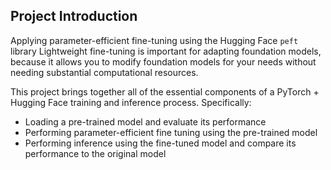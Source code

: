 ## Project Introduction ##
Applying parameter-efficient fine-tuning using the Hugging Face `peft` library
Lightweight fine-tuning is important for adapting foundation models, because it allows you to modify foundation models for your needs without needing substantial computational resources.

This project brings together all of the essential components of a PyTorch + Hugging Face training and inference process. Specifically:
- Loading a pre-trained model and evaluate its performance
- Performing parameter-efficient fine tuning using the pre-trained model
- Performing inference using the fine-tuned model and compare its performance to the original model
